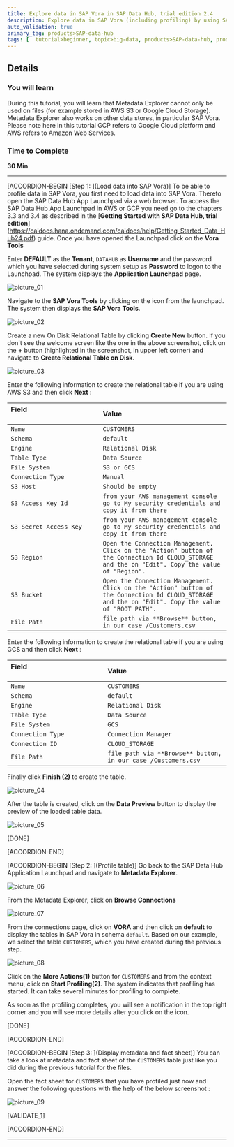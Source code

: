 ```yaml
---
title: Explore data in SAP Vora in SAP Data Hub, trial edition 2.4
description: Explore data in SAP Vora (including profiling) by using SAP Data Hub, trial edition 2.4.
auto_validation: true
primary_tag: products>SAP-data-hub
tags: [  tutorial>beginner, topic>big-data, products>SAP-data-hub, products>SAP-VORA ]
---
```


## Details
### You will learn  
During this tutorial, you will learn that Metadata Explorer cannot only be used on files (for example stored in AWS S3 or Google Cloud Storage). Metadata Explorer also works on other data stores, in particular SAP Vora.
Please note here in this tutorial GCP refers to Google Cloud platform and AWS refers to Amazon Web Services.

### Time to Complete
**30 Min**

---

[ACCORDION-BEGIN [Step 1: ](Load data into SAP Vora)]
To be able to profile data in SAP Vora, you first need to load data into SAP Vora. Thereto open the SAP Data Hub App Launchpad via a web browser. To access the SAP Data Hub App Launchpad in AWS or GCP you need go to the chapters 3.3 and 3.4 as described in the [**Getting Started with SAP Data Hub, trial edition**] (https://caldocs.hana.ondemand.com/caldocs/help/Getting_Started_Data_Hub24.pdf) guide. Once you have opened the Launchpad click on the **Vora Tools**

Enter **DEFAULT** as the **Tenant**, `DATAHUB` as **Username** and the password which you have selected during system setup as **Password** to logon to the Launchpad. The system displays the **Application Launchpad** page.

![picture_01](./datahub-trial-v2-discovery-part02_01.png)  

Navigate to the **SAP Vora Tools** by clicking on the icon from the launchpad. The system then displays the **SAP Vora Tools**.

![picture_02](./datahub-trial-v2-discovery-part02_02.png)  

Create a new On Disk Relational Table by clicking **Create New** button. If you don't see the welcome screen like the one in the above screenshot, click on the **+** button (highlighted in the screenshot, in upper left corner) and navigate to **Create Relational Table on Disk**.

![picture_03](./datahub-trial-v2-discovery-part02_03.png)  

Enter the following information to create the relational table if you are using AWS S3 and then click **Next** :

| Field &nbsp;&nbsp;&nbsp;&nbsp;&nbsp;&nbsp;&nbsp;&nbsp;&nbsp;&nbsp;&nbsp;&nbsp;&nbsp;&nbsp;&nbsp;&nbsp;&nbsp;&nbsp;&nbsp;&nbsp;&nbsp;&nbsp;&nbsp;&nbsp;&nbsp;&nbsp;&nbsp;&nbsp;&nbsp;&nbsp;&nbsp;&nbsp;&nbsp;&nbsp;&nbsp;&nbsp;&nbsp;&nbsp;&nbsp;&nbsp;&nbsp;&nbsp;&nbsp;&nbsp;                          | Value                                                                                       |
| :------------------------------ | :------------------------------------------------------------------------------------------- |
| `Name`                         | `CUSTOMERS`                                                                                       |
| `Schema`                       | `default`                                                                                         |
| `Engine`                       | `Relational Disk`                                                                                 |
| `Table Type`                   | `Data Source`                                                                                     |
| `File System`                  | `S3 or GCS`                                                                                       |
| `Connection Type`              | `Manual`                                                                                          |
| `S3 Host`                      | `Should be empty`                                                                                 |
| `S3 Access Key Id`             | `from your AWS management console go to My security credentials and copy it from there`           |
| `S3 Secret Access Key`         | `from your AWS management console go to My security credentials and copy it from there`           |
| `S3 Region`                    | `Open the Connection Management. Click on the "Action" button of the Connection Id CLOUD_STORAGE and the on "Edit". Copy the value of "Region".`          |
| `S3 Bucket`                    | `Open the Connection Management. Click on the "Action" button of the Connection Id CLOUD_STORAGE and the on "Edit". Copy the value of "ROOT PATH".`               |
| `File Path`                    | `file path via **Browse** button, in our case /Customers.csv`                                     |



Enter the following information to create the relational table if you are using GCS and then click **Next** :

| Field &nbsp;&nbsp;&nbsp;&nbsp;&nbsp;&nbsp;&nbsp;&nbsp;&nbsp;&nbsp;&nbsp;&nbsp;&nbsp;&nbsp;&nbsp;&nbsp;&nbsp;&nbsp;&nbsp;&nbsp;&nbsp;&nbsp;&nbsp;&nbsp;&nbsp;&nbsp;&nbsp;&nbsp;&nbsp;&nbsp;&nbsp;&nbsp;&nbsp;&nbsp;&nbsp;&nbsp;&nbsp;&nbsp;&nbsp;&nbsp;&nbsp;&nbsp;&nbsp;&nbsp;                          | Value                                                                                       |
| :------------------------------ | :------------------------------------------------------------------------------------------- |
| `Name`                         | `CUSTOMERS`                                                                                       |
| `Schema`                       | `default`                                                                                         |
| `Engine`                       | `Relational Disk`                                                                                 |
| `Table Type`                   | `Data Source`                                                                                     |
| `File System`                  | `GCS`                                                                                             |
| `Connection Type`              | `Connection Manager`                                                                              |
| `Connection ID`                | `CLOUD_STORAGE`                                                                                   |
| `File Path`                    | `file path via **Browse** button, in our case /Customers.csv`                                     |

Finally click **Finish (2)** to create the table.

![picture_04](./datahub-trial-v2-discovery-part02_04.png)


After the table is created, click on the **Data Preview** button to display the preview of the loaded table data.

![picture_05](./datahub-trial-v2-discovery-part02_05.png)

[DONE]

[ACCORDION-END]

[ACCORDION-BEGIN [Step 2: ](Profile table)]
Go back to the SAP Data Hub Application Launchpad and navigate to **Metadata Explorer**.

![picture_06](./datahub-trial-v2-discovery-part02_06.png)

From the Metadata Explorer, click on **Browse Connections**

![picture_07](./datahub-trial-v2-discovery-part02_07.png)  

From the connections page, click on **VORA** and then click on **default** to display the tables in SAP Vora in schema `default`.
Based on our example, we select the table `CUSTOMERS`, which you have created during the previous step.

![picture_08](./datahub-trial-v2-discovery-part02_08.png)

Click on the **More Actions(1)** button for `CUSTOMERS` and from the context menu, click on **Start Profiling(2)**. The system indicates that profiling has started. It can take several minutes for profiling to complete.

As soon as the profiling completes, you will see a notification in the top right corner and you will see more details after you click on the icon.

[DONE]

[ACCORDION-END]

[ACCORDION-BEGIN [Step 3: ](Display metadata and fact sheet)]
You can take a look at metadata and fact sheet of the `CUSTOMERS` table just like you did during the previous tutorial for the files.

Open the fact sheet for `CUSTOMERS` that you have profiled just now and answer the following questions with the help of the below screenshot :

![picture_09](./datahub-trial-v2-discovery-part02_09.png)  

[VALIDATE_1]

[ACCORDION-END]

---
